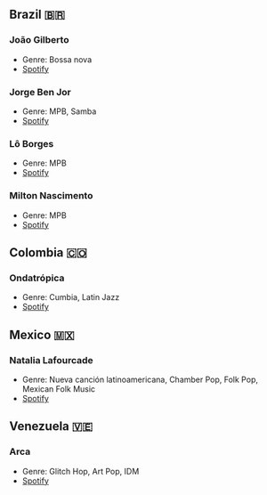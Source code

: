 ## Brazil 🇧🇷

### João Gilberto

- Genre: Bossa nova
- [Spotify](https://open.spotify.com/artist/77ZUbcdoU5KCPHNUl8bgQy?si=y4ce8pXFSvCJzdHxNqCgmQ)

### Jorge Ben Jor

- Genre: MPB, Samba
- [Spotify](https://open.spotify.com/artist/5JYtpnUKxAzXfHEYpOeeit?si=0-Qb_01TRgmHn9nnLB-oVQ&dl_branch=1)

### Lô Borges

- Genre: MPB
- [Spotify](https://open.spotify.com/artist/1mZbRiSVb2ExneAlDbBiiT?si=p_fW8XloSWmWz-0XybUg2Q)

### Milton Nascimento

- Genre: MPB
- [Spotify](https://open.spotify.com/artist/3Bnq7jiU506HcPjRgQ43TM?si=M0hShcNDQCmjq0rOo3IsVQ)

## Colombia 🇨🇴

### Ondatrópica

- Genre: Cumbia, Latin Jazz
- [Spotify](https://open.spotify.com/artist/00E0xvoM67oRJk8a5iTyEh?si=_VI0c6VtTeizhC-JiGgttA)

## Mexico 🇲🇽

### Natalia Lafourcade

- Genre: Nueva canción latinoamericana, Chamber Pop, Folk Pop, Mexican Folk Music
- [Spotify](https://open.spotify.com/artist/1hcdI2N1023RvSwLzTtdsp?si=eTq80WmlSa6gh2ldJlHTTg)

## Venezuela 🇻🇪

### Arca

- Genre: Glitch Hop, Art Pop, IDM
- [Spotify](https://open.spotify.com/artist/4SQdUpG4f7UbkJG3cJ2Iyj?si=QWnag3SgTm-tjQCz4bdN3w)
